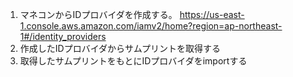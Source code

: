 1. マネコンからIDプロバイダを作成する。
https://us-east-1.console.aws.amazon.com/iamv2/home?region=ap-northeast-1#/identity_providers
2. 作成したIDプロバイダからサムプリントを取得する
3. 取得したサムプリントをもとにIDプロバイダをimportする